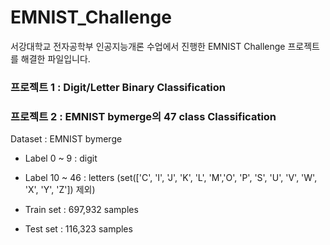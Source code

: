# EMNIST_Challenge
서강대학교 전자공학부 인공지능개론 수업에서 진행한 EMNIST Challenge 프로젝트를 해결한 파일입니다. 

### 프로젝트 1 : Digit/Letter Binary Classification

### 프로젝트 2 : EMNIST bymerge의 47 class Classification

Dataset : EMNIST bymerge
- Label 0 ~ 9 : digit
- Label 10 ~ 46 : letters (set(['C', 'I', 'J', 'K', 'L', 'M','O', 'P', 'S', 'U', 'V', 'W', 'X', 'Y', 'Z']) 제외)

- Train set : 697,932 samples
- Test set : 116,323 samples
